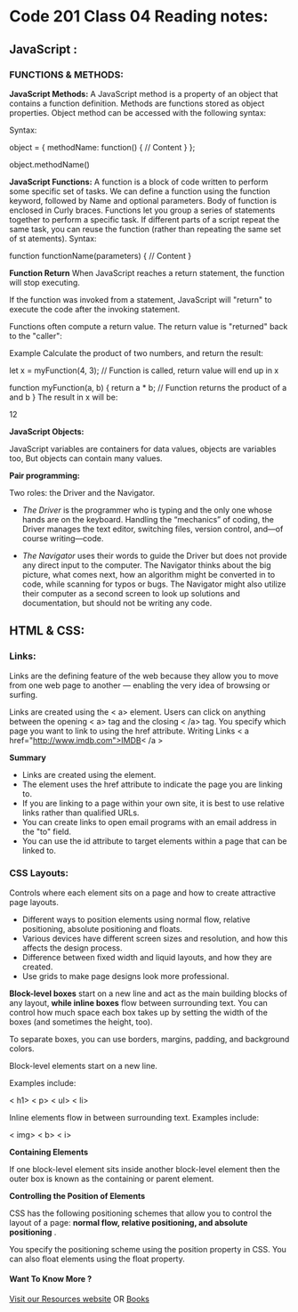 # Code 201 Class 04 Reading notes:

## JavaScript :

### FUNCTIONS & METHODS:

**JavaScript Methods:** A JavaScript method is a property of an object that contains a function definition. Methods are functions stored as object properties. Object method can be accessed with the following syntax:

Syntax:

object = {
    methodName: function() {
        // Content
    }
};

object.methodName()

**JavaScript Functions:** A function is a block of code written to perform some specific set of tasks. We can define a function using the function keyword, followed by Name and optional parameters. Body of function is enclosed in Curly braces.
Functions let you group a series of statements together to perform a
specific task. If different parts of a script repeat the same task, you can
reuse the function (rather than repeating the same set of st atements).
Syntax: 

function functionName(parameters) {
    // Content
}

**Function Return**
When JavaScript reaches a return statement, the function will stop executing.

If the function was invoked from a statement, JavaScript will "return" to execute the code after the invoking statement.

Functions often compute a return value. The return value is "returned" back to the "caller":

Example
Calculate the product of two numbers, and return the result:

let x = myFunction(4, 3);   // Function is called, return value will end up in x

function myFunction(a, b) {
  return a * b;             // Function returns the product of a and b
}
The result in x will be:

12

**JavaScript Objects:**

JavaScript variables are containers for data values, objects are variables too, But objects can contain many values.

**Pair programming:**

Two roles: the Driver and the Navigator. 
- *The Driver* is the programmer who is typing and the only one whose hands are on the keyboard. Handling the “mechanics” of coding, the Driver manages the text editor, switching files, version control, and—of course writing—code. 

- *The Navigator* uses their words to guide the Driver but does not provide any direct input to the computer. The Navigator thinks about the big picture, what comes next, how an algorithm might be converted in to code, while scanning for typos or bugs. The Navigator might also utilize their computer as a second screen to look up solutions and documentation, but should not be writing any code.

## HTML & CSS:

### Links:

Links are the defining feature of the web because they allow you to move from one web page to another — enabling the very idea of browsing or surfing.

Links are created using the < a> element. Users can click on anything
between the opening < a> tag and the closing < /a> tag. You specify
which page you want to link to using the href attribute.
Writing Links
< a href="http://www.imdb.com">IMDB< /a >

**Summary**

- Links are created using the <a> element.
- The <a> element uses the href attribute to indicate
the page you are linking to.
-  If you are linking to a page within your own site, it is
best to use relative links rather than qualified URLs.
-  You can create links to open email programs with an
email address in the "to" field.
-  You can use the id attribute to target elements within
a page that can be linked to.

### CSS Layouts:
Controls where each element sits on a page and how to create attractive page layouts.

- Different ways to position elements using normal
flow, relative positioning, absolute positioning and floats.
- Various devices have different screen sizes
and resolution, and how this affects the design process.
- Difference between fixed width and liquid layouts,
and how they are created.
- Use grids to make page designs look more professional.


**Block-level boxes** start on a new line and act as the main building blocks
of any layout, **while inline boxes** flow between surrounding text. You can
control how much space each box takes up by setting the width of the
boxes (and sometimes the height, too). 

To separate boxes, you can use
borders, margins, padding, and background colors.

Block-level elements start on a new line.

Examples include:

< h1> < p> < ul> < li>

Inline elements flow in between surrounding text.
Examples include:

< img> < b> < i>

**Containing Elements**

If one block-level element sits inside another block-level element then the outer box is known as the containing or parent element.

**Controlling the Position of Elements**

CSS has the following positioning schemes that allow you to control the layout of a page: **normal flow, relative positioning, and absolute positioning** . 

You specify the positioning scheme using the position property in CSS. You can also float elements using the float property.


#### Want To Know More ? 
[Visit our Resources website](https://www.w3schools.com)
OR
[Books](https://www.wiley.com/en-us/Web+Design+with+HTML%2C+CSS%2C+JavaScript+and+jQuery+Set-p-9781119038634)